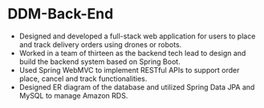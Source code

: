 # DDM-Back-End
*	Designed and developed a full-stack web application for users to place and track delivery orders using drones or robots.
*	Worked in a team of thirteen as the backend tech lead to design and build the backend system based on Spring Boot.
*	Used Spring WebMVC to implement RESTful APIs to support order place, cancel and track functionalities.
*	Designed ER diagram of the database and utilized Spring Data JPA and MySQL to manage Amazon RDS.
